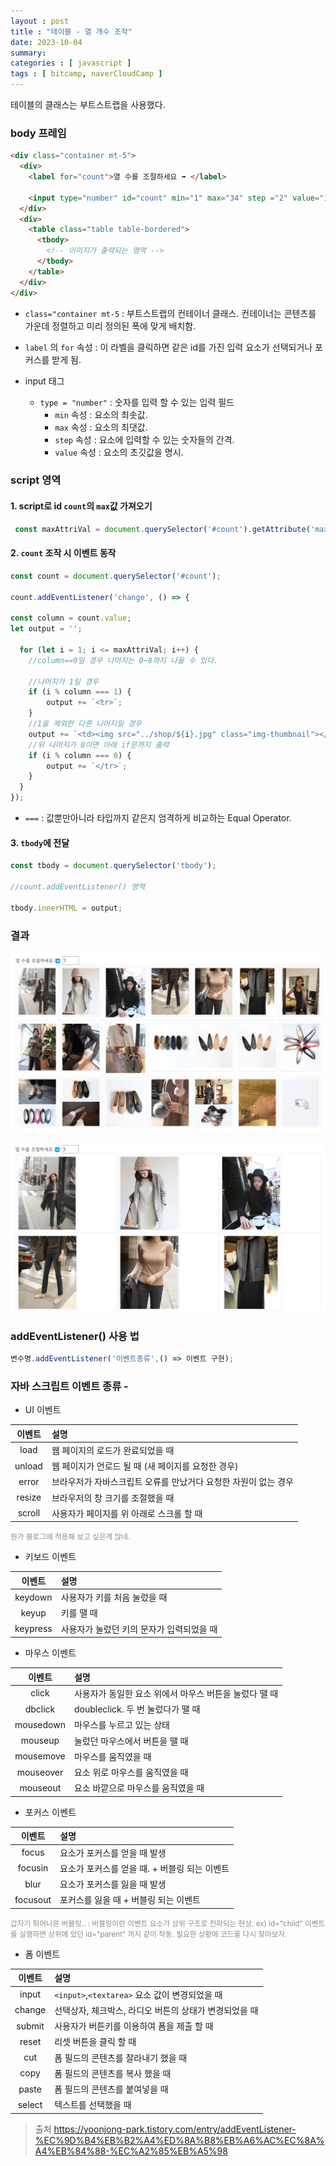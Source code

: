 ```yaml
---
layout : post
title : "테이블 - 열 개수 조작"
date: 2023-10-04
summary: 
categories : [ javascript ]
tags : [ bitcamp, naverCloudCamp ]
---
```


테이블의 클래스는 부트스트랩을 사용했다.

### body 프레임 

```html
<div class="container mt-5">
  <div>
    <label for="count">열 수를 조절하세요 ➡️ </label>
    
    <input type="number" id="count" min="1" max="34" step ="2" value="1">
  </div>
  <div>
    <table class="table table-bordered">
      <tbody>
        <!-- 이미지가 출력되는 영역 -->
      </tbody>
    </table>
  </div>
</div>
```

* `class="container mt-5` : 부트스트랩의 컨테이너 클래스. 컨테이너는 콘텐츠를 가운데 정렬하고 미리 정의된 폭에 맞게 배치함.

 
* `label` 의 `for` 속성 : 이 라벨을 클릭하면 같은 id를 가진 입력 요소가 선택되거나 포커스를 받게 됨.


 * input 태그
   * `type = "number"` : 숫자를 입력 할 수 있는 입력 필드
     * `min` 속성 : 요소의 최솟값.
     * `max` 속성 : 요소의 최댓값.
     * `step` 속성 : 요소에 입력할 수 있는 숫자들의 간격.
     * `value` 속성 : 요소의 초깃값을 명시.



### script 영역


#### 1. script로 id `count`의 `max`값 가져오기 

```javascript
 const maxAttriVal = document.querySelector('#count').getAttribute('max');
```


#### 2. `count` 조작 시 이벤트 동작

```javascript
const count = document.querySelector('#count');

count.addEventListener('change', () => {
    
const column = count.value;
let output = '';

  for (let i = 1; i <= maxAttriVal; i++) {
    //column==9일 경우 나머지는 0~8까지 나올 수 있다. 

    //나머지가 1일 경우
    if (i % column === 1) {
        output += `<tr>`;
    }
    //1을 제외한 다른 나머지일 경우  
    output += `<td><img src="../shop/${i}.jpg" class="img-thumbnail"></td>`;
    //위 나머지가 0이면 아래 if문까지 출력
    if (i % column === 0) {
        output += `</tr>`;
    }
  }
});
```
  * `===` : 값뿐만아니라 타입까지 같은지 엄격하게 비교하는 Equal Operator.


#### 3. `tbody`에 전달

```javascript
const tbody = document.querySelector('tbody');

//count.addEventListener() 영역

tbody.innerHTML = output;
```



### 결과

![img.png](/devl/javascript/img/002/img.png)

![img_2.png](/devl/javascript/img/002/img_2.png)

### addEventListener() 사용 법

```javascript
변수명.addEventListener('이벤트종류',() => 이벤트 구현);
```




### 자바 스크립트 이벤트 종류 - 

* UI 이벤트

|  이벤트   | 설명                                  |
|:------:|:------------------------------------|
|  load  | 웹 페이지의 로드가 완료되었을 때                  |
| unload | 웹 페이지가 언로드 될 때 (새 페이지를 요청한 경우)      |
| error  | 브라우저가 자바스크립트 오류를 만났거다 요청한 자원이 없는 경우 |
| resize | 브라우저의 창 크기를 조절했을 때                  |
| scroll | 사용자가 페이지를 위 아래로 스크롤 할 때             |

<span style = "color : #8e8b82; font-size: smaller;">
뭔가 블로그에 적용해 보고 싶은게 많네.
</span>

* 키보드 이벤트

|  이벤트   | 설명                      |
|:------:|:------------------------|
|  keydown  | 사용자가 키를 처음 눌렀을 때        |
| keyup| 키를 땔 때                  |
|keypress  | 사용자가 눌렀던 키의 문자가 입력되었을 때 |


* 마우스 이벤트

|    이벤트    | 설명                              |
|:---------:|:--------------------------------|
|   click   | 사용자가 동일한 요소 위에서 마우스 버튼을 눌렀다 땔 때 |
|  dbclick  | doubleclick. 두 번 눌렀다가 땔 때       |
| mousedown | 마우스를 누르고 있는 상태                  |
|  mouseup  | 눌렀던 마우스에서 버튼을 땔 때               |
| mousemove | 마우스를 움직였을 때                     |
| mouseover | 요소 위로 마우스를 움직였을 때               |
|mouseout | 요소 바깥으로 마우스를 움직였을 때             |



* 포커스 이벤트

|    이벤트    | 설명                               |
|:---------:|:---------------------------------|
|  focus  | 요소가 포커스를 얻을 때 발생                 |
| focusin | 요소가 포커스를 얻을 때. + 버블링 되는 이벤트 |
| blur| 요소가 포커스를 잃을 때 발생                 |
| focusout | 포커스를 잃을 때 + 버블링 되는 이벤트           |


<span style = "color : #8e8b82; font-size: smaller;">
갑자기 튀어나온 버블링.. : 버블링이란 이벤트 요소가 상위 구조로 전파되는 현상. ex) id="child" 이벤트를 실행하면 상위에 있던 id="parent" 까지 같이 작동. 필요한 상황에 코드를 다시 찾아보자.
</span>



* 폼 이벤트

|                   이벤트                   | 설명                               |
|:---------------------------------------:|:---------------------------------|
|                 input	                  | `<input>`,`<textarea>` 요소 값이 변경되었을 때 |
|                 change | 선택상자, 체크박스, 라디오 버튼의 상태가 변경되었을 때  |
|                 submit                  | 사용자가 버튼키를 이용하여 폼을 제출 할 때         |
|                  reset                  | 리셋 버튼을 클릭 할 때                    |
|                   cut                   | 폼 필드의 콘텐츠를 잘라내기 했을 때             |
|                  copy                   | 폼 필드의 콘텐츠를 복사 했을 때               |
|                  paste                  | 폼 필드의 콘텐츠를 붙여넣을 때                |
|                 select                  | 텍스트를 선택했을 때                      |



>출처 <https://yoonjong-park.tistory.com/entry/addEventListener-%EC%9D%B4%EB%B2%A4%ED%8A%B8%EB%A6%AC%EC%8A%A4%EB%84%88-%EC%A2%85%EB%A5%98>




